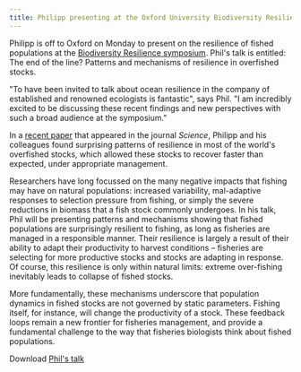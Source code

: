 ```yaml
---
title: Philipp presenting at the Oxford University Biodiversity Resilience symposium
---
```

Philipp is off to Oxford on Monday to present on the resilience of
fished populations at the [Biodiversity Resilience
symposium](http://www.biodiversity.ox.ac.uk/events/biosymposium/home/). Phil's
talk is entitled: The end of the line? Patterns and mechanisms of
resilience in overfished stocks.

<!--more-->

"To have been invited to talk about ocean resilience in the company of
established and renowned ecologists is fantastic", says Phil. "I am
incredibly excited to be discussing these recent findings and new
perspectives with such a broad audience at the symposium."

In a [recent
paper](/news/2013-04-29-resilience-of-fish-stocks/)
that appeared in the journal *Science*, Philipp and his colleagues found
surprising patterns of resilience in most of the world's overfished
stocks, which allowed these stocks to recover faster than expected,
under appropriate management.

Researchers have long focussed on the many negative impacts that
fishing may have on natural populations: increased variability,
mal-adaptive responses to selection pressure from fishing, or simply
the severe reductions in biomass that a fish stock commonly undergoes.
In his talk, Phil will be presenting patterns and mechanisms showing
that fished populations are surprisingly resilient to fishing, as long
as fisheries are managed in a responsible manner. Their resilience is
largely a result of their ability to adapt their productivity to
harvest conditions – fisheries are selecting for more productive
stocks and stocks are adapting in response. Of course, this resilience
is only within natural limits: extreme over-fishing inevitably leads
to collapse of fished stocks.

More fundamentally, these mechanisms underscore that population
dynamics in fished stocks are not governed by static parameters.
Fishing itself, for instance, will change the productivity of a stock.
These feedback loops remain a new frontier for fisheries management,
and provide a fundamental challenge to the way that fisheries
biologists think about fished populations.

Download [Phil's talk](/publications/pdf/Neubauer_2013_global-fish-stocks.pdf)

